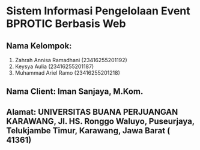 # Sistem Informasi Pengelolaan Event BPROTIC Berbasis Web

## Nama Kelompok:
1. Zahrah Annisa Ramadhani (23416255201192)
2. Keysya Aulia (23416255201187) 
3. Muhammad Ariel Ramo (23416255201218)

## Nama Client: Iman Sanjaya, M.Kom.
## Alamat: UNIVERSITAS BUANA PERJUANGAN KARAWANG, Jl. HS. Ronggo Waluyo, Puseurjaya, Telukjambe Timur, Karawang, Jawa Barat ( 41361)
